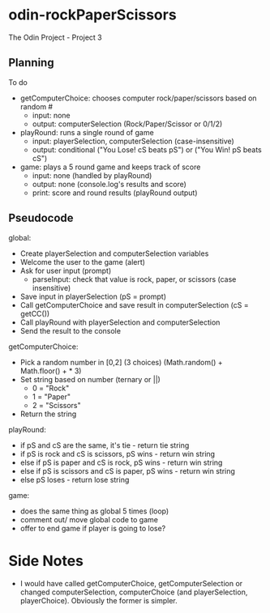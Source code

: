 # odin-rockPaperScissors
The Odin Project - Project 3

## Planning
To do
- getComputerChoice: chooses computer rock/paper/scissors based on random #
  - input: none
  - output: computerSelection (Rock/Paper/Scissor or 0/1/2)
- playRound: runs a single round of game
  - input: playerSelection, computerSelection (case-insensitive)
  - output: conditional ("You Lose! cS beats pS") or ("You Win! pS beats cS")
- game: plays a 5 round game and keeps track of score
  - input: none (handled by playRound)
  - output: none (console.log's results and score)
  - print: score and round results (playRound output)

## Pseudocode
global:
- Create playerSelection and computerSelection variables
- Welcome the user to the game (alert)
- Ask for user input (prompt)
  - parseInput: check that value is rock, paper, or scissors (case insensitive)
- Save input in playerSelection (pS = prompt)
- Call getComputerChoice and save result in computerSelection (cS = getCC())
- Call playRound with playerSelection and computerSelection
- Send the result to the console

getComputerChoice:
- Pick a random number in [0,2] (3 choices) (Math.random() + Math.floor() + * 3)
- Set string based on number (ternary or ||)
  - 0 = "Rock"
  - 1 = "Paper"
  - 2 = "Scissors"
- Return the string

playRound:
- if pS and cS are the same, it's tie - return tie string
- if pS is rock and cS is scissors, pS wins - return win string
- else if pS is paper and cS is rock, pS wins - return win string
- else if pS is scissors and cS is paper, pS wins - return win string
- else pS loses - return lose string

game:
- does the same thing as global 5 times (loop)
- comment out/ move global code to game
- offer to end game if player is going to lose?

# Side Notes
- I would have called getComputerChoice, getComputerSelection or changed computerSelection, computerChoice (and playerSelection, playerChoice). Obviously the former is simpler.